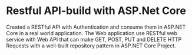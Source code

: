 # Restful API-build with ASP.Net Core
Created a RESTful API with Authentication and consume them in ASP.NET Core in a real world application. The Web application use RESTful web service with Web API that can make GET, POST, PUT and DELETE HTTP Requests with a well-built repository pattern in ASP.NET Core Project.
